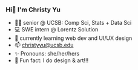### Hi👋 I'm Christy Yu 

- 👩‍🎓 senior @ UCSB: Comp Sci, Stats + Data Sci
- 💻 SWE intern @ Lorentz Solution
- 🌱 currently learning web dev and UI/UX design
- 📫 christyyu@ucsb.edu
- ✨ Pronouns: she/her/hers
- 🎨 Fun fact: I do design & art!!!

